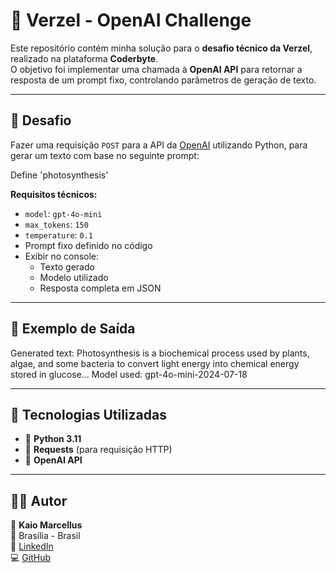 # 🧠 Verzel - OpenAI Challenge

Este repositório contém minha solução para o **desafio técnico da Verzel**, realizado na plataforma **Coderbyte**.  
O objetivo foi implementar uma chamada à **OpenAI API** para retornar a resposta de um prompt fixo, controlando parâmetros de geração de texto.

---

## 📌 Desafio

Fazer uma requisição `POST` para a API da [OpenAI](https://api.openai.com/v1/chat/completions) utilizando Python, para gerar um texto com base no seguinte prompt:

Define 'photosynthesis'


**Requisitos técnicos:**
- `model`: `gpt-4o-mini`
- `max_tokens`: `150`
- `temperature`: `0.1`
- Prompt fixo definido no código
- Exibir no console:
  - Texto gerado
  - Modelo utilizado
  - Resposta completa em JSON

---

## 🧾 Exemplo de Saída

Generated text: Photosynthesis is a biochemical process used by plants, algae, and some bacteria to convert light energy into chemical energy stored in glucose...
Model used: gpt-4o-mini-2024-07-18


---

## 🧰 Tecnologias Utilizadas

- 🐍 **Python 3.11**
- 📡 **Requests** (para requisição HTTP)
- 🧠 **OpenAI API**

---

   ## 🧑‍💻 Autor

👋 **Kaio Marcellus**  
📍 Brasília - Brasil  
🔗 [LinkedIn](https://www.linkedin.com/in/kaiomarcellus10)  
💻 [GitHub](https://github.com/kaiomarcellus10)


